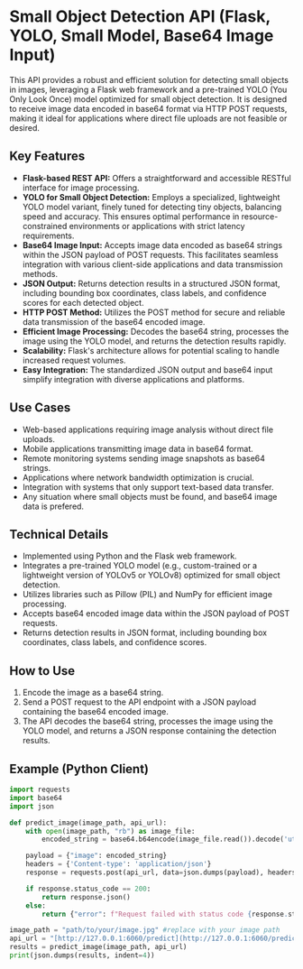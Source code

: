 # Small Object Detection API (Flask, YOLO, Small Model, Base64 Image Input)

This API provides a robust and efficient solution for detecting small objects in images, leveraging a Flask web framework and a pre-trained YOLO (You Only Look Once) model optimized for small object detection. It is designed to receive image data encoded in base64 format via HTTP POST requests, making it ideal for applications where direct file uploads are not feasible or desired.

## Key Features

* **Flask-based REST API:** Offers a straightforward and accessible RESTful interface for image processing.
* **YOLO for Small Object Detection:** Employs a specialized, lightweight YOLO model variant, finely tuned for detecting tiny objects, balancing speed and accuracy. This ensures optimal performance in resource-constrained environments or applications with strict latency requirements.
* **Base64 Image Input:** Accepts image data encoded as base64 strings within the JSON payload of POST requests. This facilitates seamless integration with various client-side applications and data transmission methods.
* **JSON Output:** Returns detection results in a structured JSON format, including bounding box coordinates, class labels, and confidence scores for each detected object.
* **HTTP POST Method:** Utilizes the POST method for secure and reliable data transmission of the base64 encoded image.
* **Efficient Image Processing:** Decodes the base64 string, processes the image using the YOLO model, and returns the detection results rapidly.
* **Scalability:** Flask's architecture allows for potential scaling to handle increased request volumes.
* **Easy Integration:** The standardized JSON output and base64 input simplify integration with diverse applications and platforms.

## Use Cases

* Web-based applications requiring image analysis without direct file uploads.
* Mobile applications transmitting image data in base64 format.
* Remote monitoring systems sending image snapshots as base64 strings.
* Applications where network bandwidth optimization is crucial.
* Integration with systems that only support text-based data transfer.
* Any situation where small objects must be found, and base64 image data is prefered.

## Technical Details

* Implemented using Python and the Flask web framework.
* Integrates a pre-trained YOLO model (e.g., custom-trained or a lightweight version of YOLOv5 or YOLOv8) optimized for small object detection.
* Utilizes libraries such as Pillow (PIL) and NumPy for efficient image processing.
* Accepts base64 encoded image data within the JSON payload of POST requests.
* Returns detection results in JSON format, including bounding box coordinates, class labels, and confidence scores.

## How to Use

1.  Encode the image as a base64 string.
2.  Send a POST request to the API endpoint with a JSON payload containing the base64 encoded image.
3.  The API decodes the base64 string, processes the image using the YOLO model, and returns a JSON response containing the detection results.

## Example (Python Client)

```python
import requests
import base64
import json

def predict_image(image_path, api_url):
    with open(image_path, "rb") as image_file:
        encoded_string = base64.b64encode(image_file.read()).decode('utf-8')

    payload = {"image": encoded_string}
    headers = {'Content-type': 'application/json'}
    response = requests.post(api_url, data=json.dumps(payload), headers=headers)

    if response.status_code == 200:
        return response.json()
    else:
        return {"error": f"Request failed with status code {response.status_code}"}

image_path = "path/to/your/image.jpg" #replace with your image path
api_url = "[http://127.0.0.1:6060/predict](http://127.0.0.1:6060/predict)" #local api url, change if needed
results = predict_image(image_path, api_url)
print(json.dumps(results, indent=4))